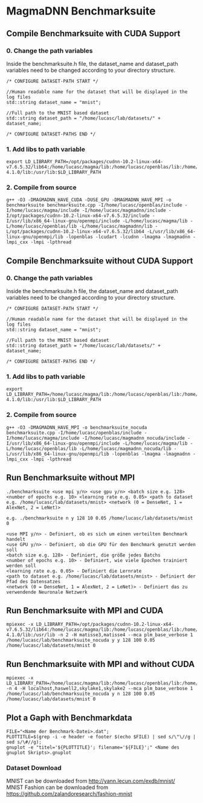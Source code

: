 # MagmaDNN Benchmarksuite

## Compile Benchmarksuite with CUDA Support
### 0. Change the path variables
Inside the benchmarksuite.h file, the dataset_name and dataset_path variables need to be changed according to your directory structure.

```
/* CONFIGURE DATASET-PATH START */

//Human readable name for the dataset that will be displayed in the log files
std::string dataset_name = "mnist";

//Full path to the MNIST based dataset
std::string dataset_path = "/home/lucasc/lab/datasets/" + dataset_name;

/* CONFIGURE DATASET-PATHS END */
```

### 1. Add libs to path variable
```
export LD_LIBRARY_PATH=/opt/packages/cudnn-10.2-linux-x64-v7.6.5.32/lib64:/home/lucasc/magma/lib:/home/lucasc/openblas/lib:/home/lucasc/magmadnn/lib:/home/lucasc/openmpi-4.1.0/lib:/usr/lib:$LD_LIBRARY_PATH
```

### 2. Compile from source
```
g++ -O3 -DMAGMADNN_HAVE_CUDA -DUSE_GPU -DMAGMADNN_HAVE_MPI -o benchmarksuite benchmarksuite.cpp -I/home/lucasc/openblas/include -I/home/lucasc/magma/include -I/home/lucasc/magmadnn/include -I/opt/packages/cudnn-10.2-linux-x64-v7.6.5.32/include -I/usr/lib/x86_64-linux-gnu/openmpi/include -L/home/lucasc/magma/lib -L/home/lucasc/openblas/lib -L/home/lucasc/magmadnn/lib -L/opt/packages/cudnn-10.2-linux-x64-v7.6.5.32/lib64 -L/usr/lib/x86_64-linux-gnu/openmpi/lib -lopenblas -lcudart -lcudnn -lmagma -lmagmadnn -lmpi_cxx -lmpi -lpthread
```

## Compile Benchmarksuite without CUDA Support
### 0. Change the path variables
Inside the benchmarksuite.h file, the dataset_name and dataset_path variables need to be changed according to your directory structure.

```
/* CONFIGURE DATASET-PATH START */

//Human readable name for the dataset that will be displayed in the log files
std::string dataset_name = "mnist";

//Full path to the MNIST based dataset
std::string dataset_path = "/home/lucasc/lab/datasets/" + dataset_name;

/* CONFIGURE DATASET-PATHS END */
```

### 1. Add libs to path variable
```
export LD_LIBRARY_PATH=/home/lucasc/magma/lib:/home/lucasc/openblas/lib:/home/lucasc/magmadnn/lib:/home/lucasc/openmpi-4.1.0/lib:/usr/lib:$LD_LIBRARY_PATH
```

### 2. Compile from source
```
g++ -O3 -DMAGMADNN_HAVE_MPI -o benchmarksuite_nocuda benchmarksuite.cpp -I/home/lucasc/openblas/include -I/home/lucasc/magma/include -I/home/lucasc/magmadnn_nocuda/include -I/usr/lib/x86_64-linux-gnu/openmpi/include -L/home/lucasc/magma/lib -L/home/lucasc/openblas/lib -L/home/lucasc/magmadnn_nocuda/lib -L/usr/lib/x86_64-linux-gnu/openmpi/lib -lopenblas -lmagma -lmagmadnn -lmpi_cxx -lmpi -lpthread
```

## Run Benchmarksuite without MPI
```
./benchmarksuite <use mpi y/n> <use gpu y/n> <batch size e.g. 128> <number of epochs e.g. 10> <learning rate e.g. 0.05> <path to dataset e.g. /home/lucasc/lab/datasets/mnist> <network (0 = DenseNet, 1 = AlexNet, 2 = LeNet)>
```
```
e.g. ./benchmarksuite n y 128 10 0.05 /home/lucasc/lab/datasets/mnist 0
```

```
<use MPI y/n> - Definiert, ob es sich um einen verteilten Benchmark handelt
<use GPU y/n> - Definiert, ob die GPU für den Benchmark genutzt werden soll
<batch size e.g. 128> - Definiert, die größe jedes Batchs
<number of epochs e.g. 10> - Definiert, wie viele Epochen trainiert werden soll
<learning rate e.g. 0.05> - Definiert die Lernrate
<path to dataset e.g. /home/lucasc/lab/datasets/mnist> - Definiert der Pfad des Datensatzes
<network (0 = DenseNet, 1 = AlexNet, 2 = LeNet)> - Definiert das zu verwendende Neuronale Netzwerk
```

## Run Benchmarksuite with MPI and CUDA
```
mpiexec -x LD_LIBRARY_PATH=/opt/packages/cudnn-10.2-linux-x64-v7.6.5.32/lib64:/home/lucasc/magma/lib:/home/lucasc/openblas/lib:/home/lucasc/magmadnn/lib:/home/lucasc/openmpi-4.1.0/lib:/usr/lib -n 2 -H matisse3,matisse4 --mca plm_base_verbose 1 /home/lucasc/lab/benchmarksuite_nocuda y y 128 100 0.05 /home/lucasc/lab/datasets/mnist 0
```

## Run Benchmarksuite with MPI and without CUDA
```
mpiexec -x LD_LIBRARY_PATH=/home/lucasc/magma/lib:/home/lucasc/openblas/lib:/home/lucasc/magmadnn_nocuda/lib -n 4 -H localhost,haswell2,skylake1,skylake2 --mca plm_base_verbose 1 /home/lucasc/lab/benchmarksuite_nocuda y n 128 100 0.05 /home/lucasc/lab/datasets/mnist 0
```

## Plot a Gaph with Benchmarkdata
```
FILE="<Name der Benchmark-Datei>.dat";
PLOTTITLE=$(grep -i -e header -e footer $(echo $FILE) | sed s/\"\//g | sed s/\#//g);
gnuplot -e "titel='${PLOTTITLE}'; filename='${FILE}';" <Name des gnuplot Skripts>.gnuplot
```

### Dataset Download

MNIST can be downloaded from http://yann.lecun.com/exdb/mnist/  
MNIST Fashion can be downloaded from https://github.com/zalandoresearch/fashion-mnist
